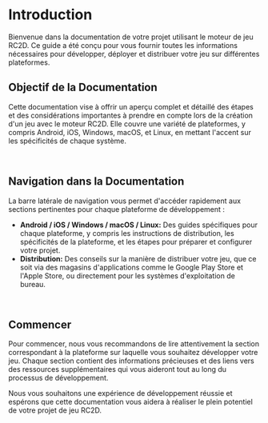 # Introduction

Bienvenue dans la documentation de votre projet utilisant le moteur de jeu RC2D. Ce guide a été conçu pour vous fournir toutes les informations nécessaires pour développer, déployer et distribuer votre jeu sur différentes plateformes.

## Objectif de la Documentation

Cette documentation vise à offrir un aperçu complet et détaillé des étapes et des considérations importantes à prendre en compte lors de la création d'un jeu avec le moteur RC2D. Elle couvre une variété de plateformes, y compris Android, iOS, Windows, macOS, et Linux, en mettant l'accent sur les spécificités de chaque système.

<br />

## Navigation dans la Documentation

La barre latérale de navigation vous permet d'accéder rapidement aux sections pertinentes pour chaque plateforme de développement :

- **Android / iOS / Windows / macOS / Linux:** Des guides spécifiques pour chaque plateforme, y compris les instructions de distribution, les spécificités de la plateforme, et les étapes pour préparer et configurer votre projet.
- **Distribution:** Des conseils sur la manière de distribuer votre jeu, que ce soit via des magasins d'applications comme le Google Play Store et l'Apple Store, ou directement pour les systèmes d'exploitation de bureau.

<br />

## Commencer

Pour commencer, nous vous recommandons de lire attentivement la section correspondant à la plateforme sur laquelle vous souhaitez développer votre jeu. Chaque section contient des informations précieuses et des liens vers des ressources supplémentaires qui vous aideront tout au long du processus de développement.

Nous vous souhaitons une expérience de développement réussie et espérons que cette documentation vous aidera à réaliser le plein potentiel de votre projet de jeu RC2D.
